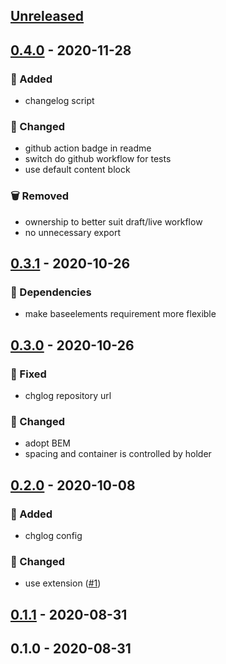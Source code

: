 <a name="unreleased"></a>
## [Unreleased]


<a name="0.4.0"></a>
## [0.4.0] - 2020-11-28
### 🍰 Added
- changelog script

### 🔧 Changed
- github action badge in readme
- switch do github workflow for tests
- use default content block

### 🗑 Removed
- ownership to better suit draft/live workflow
- no unnecessary export


<a name="0.3.1"></a>
## [0.3.1] - 2020-10-26
### 🧬 Dependencies
- make baseelements requirement more flexible


<a name="0.3.0"></a>
## [0.3.0] - 2020-10-26
### 🐞 Fixed
- chglog repository url

### 🔧 Changed
- adopt BEM
- spacing and container is controlled by holder


<a name="0.2.0"></a>
## [0.2.0] - 2020-10-08
### 🍰 Added
- chglog config

### 🔧 Changed
- use extension ([#1](https://github.com/syntro-opensource/silverstripe-elemental-bootstrap-accordionsection/issues/1))


<a name="0.1.1"></a>
## [0.1.1] - 2020-08-31

<a name="0.1.0"></a>
## 0.1.0 - 2020-08-31

[Unreleased]: https://github.com/syntro-opensource/silverstripe-elemental-bootstrap-accordionsection/compare/0.4.0...HEAD
[0.4.0]: https://github.com/syntro-opensource/silverstripe-elemental-bootstrap-accordionsection/compare/0.3.1...0.4.0
[0.3.1]: https://github.com/syntro-opensource/silverstripe-elemental-bootstrap-accordionsection/compare/0.3.0...0.3.1
[0.3.0]: https://github.com/syntro-opensource/silverstripe-elemental-bootstrap-accordionsection/compare/0.2.0...0.3.0
[0.2.0]: https://github.com/syntro-opensource/silverstripe-elemental-bootstrap-accordionsection/compare/0.1.1...0.2.0
[0.1.1]: https://github.com/syntro-opensource/silverstripe-elemental-bootstrap-accordionsection/compare/0.1.0...0.1.1
